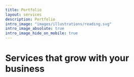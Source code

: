 ```yaml
---
title: Portfolio
layout: services
description: Portfolio
intro_image: "images/illustrations/reading.svg"
intro_image_absolute: true
intro_image_hide_on_mobile: true
---
```


# Services that grow with your business
